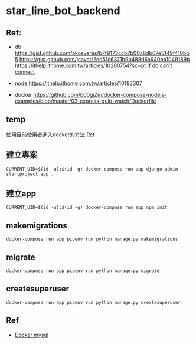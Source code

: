 # star_line_bot_backend

## Ref:
* db
https://gist.github.com/akosveres/b7f9173ccb7b00a8db67e5149f410bb5
https://gist.github.com/jcavat/2ed51c6371b9b488d6a940ba1049189b
https://ithelp.ithome.com.tw/articles/10200754?sc=pt
[If db can't connect](https://stackoverflow.com/questions/45399941/node-js-connect-to-mysql-docker-container-econnrefused)

* node
https://ithelp.ithome.com.tw/articles/10193307

* docker
https://github.com/b00giZm/docker-compose-nodejs-examples/blob/master/03-express-gulp-watch/Dockerfile

## temp

使用目前使用者進入docker的方法 [Ref](https://medium.com/redbubble/running-a-docker-container-as-a-non-root-user-7d2e00f8ee15)

## 建立專案

```
CURRENT_UID=$(id -u):$(id -g) docker-compose run app django-admin startproject app .
```

## 建立app

```
CURRENT_UID=$(id -u):$(id -g) docker-compose run app npm init
```

## makemigrations

```
docker-compose run app pipenv run python manage.py makemigrations
```

## migrate

```
docker-compose run app pipenv run python manage.py migrate
```

## createsuperuser

```
docker-compose run app pipenv run python manage.py createsuperuser
```

## Ref

* [Docker mysql](https://stackoverflow.com/questions/46004648/how-to-setup-mysql-with-utf-8-using-docker-compose)